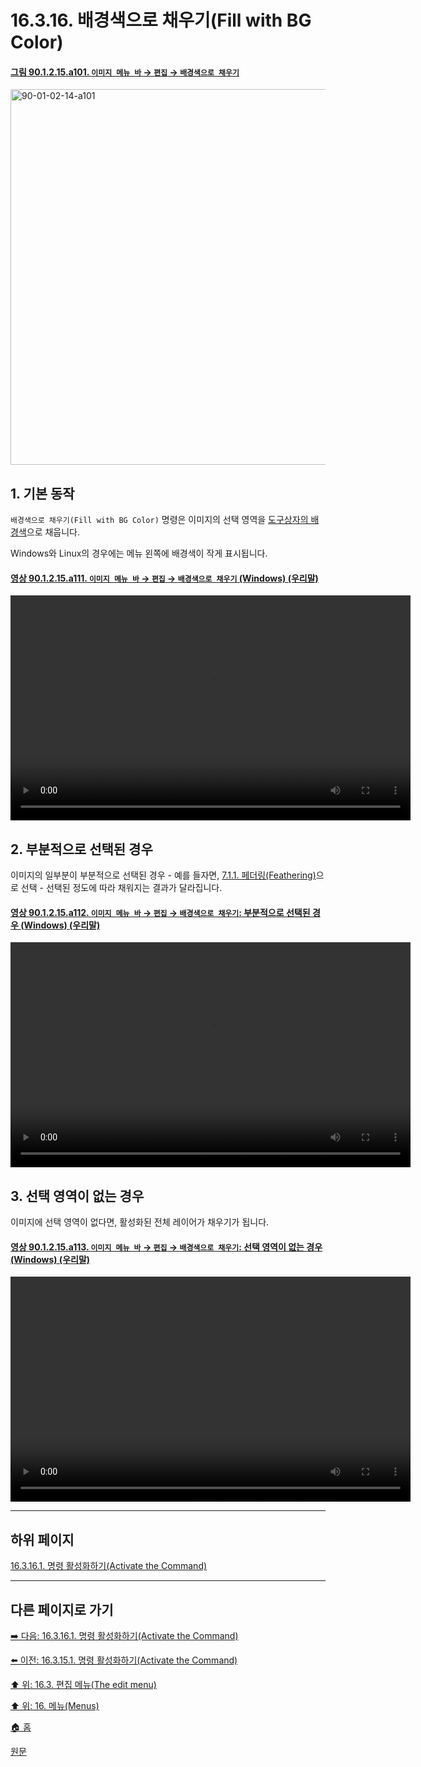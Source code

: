 # 16.3.16. 배경색으로 채우기(Fill with BG Color)

<a id="90-01-02-15-a101"></a>

#### [그림 90.1.2.15.a101. `이미지 메뉴 바` → `편집` → `배경색으로 채우기`](./90-01-02-15-fill_with_bg_color.md#90-01-02-15-a101)
<img width="980" height="601" alt="90-01-02-14-a101" src="https://github.com/user-attachments/assets/d5cfcc05-6507-42ad-825c-e7038bcb6ea3" />

<a id="16-03-16-s1"></a>

## 1. 기본 동작
`배경색으로 채우기(Fill with BG Color)` 명령은 이미지의 선택 영역을 [도구상자의 배경색](./19-glossaryx-background_color.md)으로 채웁니다.

Windows와 Linux의 경우에는 메뉴 왼쪽에 배경색이 작게 표시됩니다.

<a id="90-01-02-15-a111"></a>

#### [영상 90.1.2.15.a111. `이미지 메뉴 바` → `편집` → `배경색으로 채우기` (Windows) (우리말)](./90-01-02-15-fill_with_bg_color.md#90-01-02-15-a111)
<video controls="controls" width="640" height="360" src="https://github.com/user-attachments/assets/0d61ccd2-4bc2-41d9-99f2-122cf945927f"></video>

<a id="16-03-16-s2"></a>

## 2. 부분적으로 선택된 경우
이미지의 일부분이 부분적으로 선택된 경우 - 예를 들자면, [7.1.1. 페더링(Feathering)](./07-01-01-feathering.md)으로 선택 - 선택된 정도에 따라 채워지는 결과가 달라집니다.

<a id="90-01-02-15-a112"></a>

#### [영상 90.1.2.15.a112. `이미지 메뉴 바` → `편집` → `배경색으로 채우기`: 부분적으로 선택된 경우 (Windows) (우리말)](./90-01-02-15-fill_with_bg_color.md#90-01-02-15-a112)
<video controls="controls" width="640" height="360" src="https://github.com/user-attachments/assets/e9402431-577c-463f-a98e-3457f5f3b740"></video>

<a id="16-03-16-s3"></a>

## 3. 선택 영역이 없는 경우
이미지에 선택 영역이 없다면, 활성화된 전체 레이어가 채우기가 됩니다.

<a id="90-01-02-15-a113"></a>

#### [영상 90.1.2.15.a113. `이미지 메뉴 바` → `편집` → `배경색으로 채우기`: 선택 영역이 없는 경우 (Windows) (우리말)](./90-01-02-15-fill_with_bg_color.md#90-01-02-15-a113)
<video controls="controls" width="640" height="360" src="https://github.com/user-attachments/assets/bf79f701-0840-4042-8705-e28f718c7b72"></video>

***

## 하위 페이지

[16.3.16.1. 명령 활성화하기(Activate the Command)](./16-03-16-01-activate_the_command.md)

***

## 다른 페이지로 가기

[➡️ 다음: 16.3.16.1. 명령 활성화하기(Activate the Command)](./16-03-16-01-activate_the_command.md)

[⬅️ 이전: 16.3.15.1. 명령 활성화하기(Activate the Command)](./16-03-15-01-activate_the_command.md)

[⬆️ 위: 16.3. 편집 메뉴(The edit menu)](./16-03-00-the-edit-menu.md)

[⬆️ 위: 16. 메뉴(Menus)](./16-00-menus.md)

[🏠 홈](./00-home.md)

[원문](https://docs.gimp.org/2.10/ko/gimp-edit-fill-bg.html)